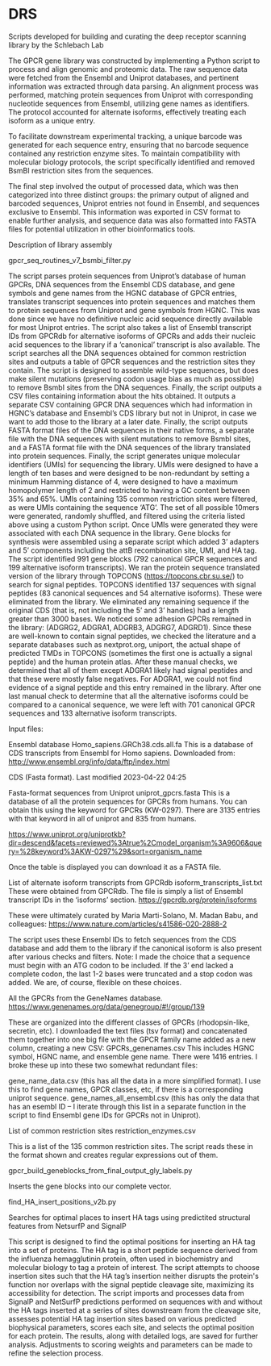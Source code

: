 # DRS
Scripts developed for building and curating the deep receptor scanning library by the Schlebach Lab

The GPCR gene library was constructed by implementing a Python script to process and align genomic and proteomic data. The raw sequence data were fetched from the Ensembl and Uniprot databases, and pertinent information was extracted through data parsing. An alignment process was performed, matching protein sequences from Uniprot with corresponding nucleotide sequences from Ensembl, utilizing gene names as identifiers. The protocol accounted for alternate isoforms, effectively treating each isoform as a unique entry.

To facilitate downstream experimental tracking, a unique barcode was generated for each sequence entry, ensuring that no barcode sequence contained any restriction enzyme sites. To maintain compatibility with molecular biology protocols, the script specifically identified and removed BsmBI restriction sites from the sequences.

The final step involved the output of processed data, which was then categorized into three distinct groups: the primary output of aligned and barcoded sequences, Uniprot entries not found in Ensembl, and sequences exclusive to Ensembl. This information was exported in CSV format to enable further analysis, and sequence data was also formatted into FASTA files for potential utilization in other bioinformatics tools.

Description of library assembly

gpcr_seq_routines_v7_bsmbi_filter.py

The script parses protein sequences from Uniprot’s database of human GPCRs, DNA sequences from the Ensembl CDS database, and gene symbols and gene names from the HGNC database of GPCR entries, translates transcript sequences into protein sequences and matches them to protein sequences from Uniprot and gene symbols from HGNC. This was done since we have no definitive nucleic acid sequence directly available for most Uniprot entries. The script also takes a list of Ensembl transcript IDs from GPCRdb for alternative isoforms of GPCRs and adds their nucleic acid sequences to the library if a ‘canonical’ transcript is also available. The script searches all the DNA sequences obtained for common restriction sites and outputs a table of GPCR sequences and the restriction sites they contain. The script is designed to assemble wild-type sequences, but does make silent mutations (preserving codon usage bias as much as possible) to remove BsmbI sites from the DNA sequences. Finally, the script outputs a CSV files containing information about the hits obtained. It outputs a separate CSV containing GPCR DNA sequences which had information in HGNC’s database and Ensembl’s CDS library but not in Uniprot, in case we want to add those to the library at a later date. Finally, the script outputs FASTA format files of the DNA sequences in their native forms, a separate file with the DNA sequences with silent mutations to remove BsmbI sites, and a FASTA format file with the DNA sequences of the library translated into protein sequences. Finally, the script generates unique molecular identifiers (UMIs) for sequencing the library. UMIs were designed to have a length of ten bases and were designed to be non-redundant by setting a minimum Hamming distance of 4, were designed to have a maximum homopolymer length of 2 and restricted to having a GC content between 35% and 65%. UMIs containing 135 common restriction sites were filtered, as were UMIs containing the sequence ‘ATG’. The set of all possible 10mers were generated, randomly shuffled, and filtered using the criteria listed above using a custom Python script. Once UMIs were generated they were associated with each DNA sequence in the library. Gene blocks for synthesis were assembled using a separate script which added 3’ adapters and 5’ components including the attB recombination site, UMI, and HA tag. The script identified 991 gene blocks (792 canonical GPCR sequences and 199 alternative isoform transcripts). We ran the protein sequence translated version of the library through TOPCONS (https://topcons.cbr.su.se/) to search for signal peptides. TOPCONS identified 137 sequences with signal peptides (83 canonical sequences and 54 alternative isoforms). These were eliminated from the library. We eliminated any remaining sequence if the original CDS (that is, not including the 5’ and 3’ handles) had a length greater than 3000 bases. We noticed some adhesion GPCRs remained in the library: (ADGRG2, ADGRA1, ADGRB3, ADGRG7, ADGRD1). Since these are well-known to contain signal peptides, we checked the literature and a separate databases such as nextprot.org, uniport, the actual shape of predicted TMDs in TOPCONS (sometimes the first one is actually a signal peptide) and the human protein atlas. After these manual checks, we determined that all of them except ADGRA1 likely had signal peptides and that these were mostly false negatives. For ADGRA1, we could not find evidence of a signal peptide and this entry remained in the library. After one last manual check to determine that all the alternative isoforms could be compared to a canonical sequence, we were left with 701 canonical GPCR sequences and 133 alternative isoform transcripts.

Input files:

Ensembl database
Homo_sapiens.GRCh38.cds.all.fa
This is a database of CDS transcripts from Ensembl for Homo sapiens. Downloaded from:
http://www.ensembl.org/info/data/ftp/index.html

CDS (Fasta format). Last modified  2023-04-22 04:25

Fasta-format sequences from Uniprot
uniprot_gpcrs.fasta
This is a database of all the protein sequences for GPCRs from humans. You can obtain this using the keyword for GPCRs (KW-0297). There are 3135 entries with that keyword in all of uniprot and 835 from humans.

https://www.uniprot.org/uniprotkb?dir=descend&facets=reviewed%3Atrue%2Cmodel_organism%3A9606&query=%28keyword%3AKW-0297%29&sort=organism_name

Once the table is displayed you can download it as a FASTA file.

List of alternate isoform transcripts from GPCRdb
isoform_transcripts_list.txt
These were obtained from GPCRdb. The file is simply a list of Ensembl transcript IDs in the ‘isoforms’ section.
https://gpcrdb.org/protein/isoforms

These were ultimately curated by Maria Marti-Solano, M. Madan Babu, and colleagues:
https://www.nature.com/articles/s41586-020-2888-2

The script uses these Ensembl IDs to fetch sequences from the CDS database and add them to the library if the canonical isoform is also present after various checks and filters. Note: I made the choice that a sequence must begin with an ATG codon to be included. If the 3’ end lacked a complete codon, the last 1-2 bases were truncated and a stop codon was added. We are, of course, flexible on these choices.

All the GPCRs from the GeneNames database.
https://www.genenames.org/data/genegroup/#!/group/139

These are organized into the different classes of GPCRs (rhodopsin-like, secretin, etc). I downloaded the text files (tsv format) and concatenated them together into one big file with the GPCR family name added as a new column, creating a new CSV:
GPCRs_genenames.csv
This includes HGNC symbol, HGNC name, and ensemble gene name. There were 1416 entries. I broke these up into these two somewhat redundant files:

gene_name_data.csv (this has all the data in a more simplified format). I use this to find gene names, GPCR classes, etc, if there is a corresponding uniprot sequence.
gene_names_all_ensembl.csv (this has only the data that has an esembl ID – I iterate through this list in a separate function in the script to find Ensembl gene IDs for GPCRs not in Uniprot).

List of common restriction sites
restriction_enzymes.csv

This is a list of the 135 common restriction sites. The script reads these in the format shown and creates regular expressions out of them.

gpcr_build_geneblocks_from_final_output_gly_labels.py

Inserts the gene blocks into our complete vector.

find_HA_insert_positions_v2b.py

Searches for optimal places to insert HA tags using predictited structural features from NetsurfP and SignalP

This script is designed to find the optimal positions for inserting an HA tag into a set of proteins. The HA tag is a short peptide sequence derived from the influenza hemagglutinin protein, often used in biochemistry and molecular biology to tag a protein of interest. The script attempts to choose insertion sites such that the HA tag’s insertion neither disrupts the protein's function nor overlaps with the signal peptide cleavage site, maximizing its accessibility for detection. The script imports and processes data from SignalP and NetSurfP predictions performed on sequences with and without the HA tags inserted at a series of sites downstream from the cleavage site, assesses potential HA tag insertion sites based on various predicted biophysical parameters, scores each site, and selects the optimal position for each protein. The results, along with detailed logs, are saved for further analysis. Adjustments to scoring weights and parameters can be made to refine the selection process.




